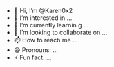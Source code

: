 - 👋 Hi, I’m @Karen0x2
- 👀 I’m interested in ...
- 🌱 I’m currently learnin g ...
- 💞️ I’m looking to collaborate on ...
- 📫 How to reach me ...
- 😄 Pronouns: ...
- ⚡ Fun fact: ...

<!---
Karen0x2/Karen0x2 is a ✨ special ✨ repository because its `README.md` (this file) appears on your GitHub profile.
You can click the Preview link to take a look at your changes.![1000003246](https://github.com/user-attachments/assets/c7d5a797-5ed2-49f1-bd19-df785a8e2936)

--->
